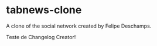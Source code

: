 # tabnews-clone

A clone of the social network created by Felipe Deschamps.

Teste de Changelog Creator! 
